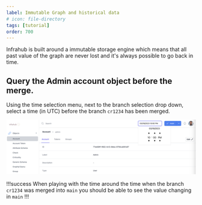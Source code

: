 ```yaml
---
label: Immutable Graph and historical data
# icon: file-directory
tags: [tutorial]
order: 700
---
```


Infrahub is built around a immutable storage engine which means that all past value of the graph are never lost and it's always possible to go back in time.

## Query the Admin account object before the merge.

Using the time selection menu, next to the branch selection drop down, select a time (in UTC) before the branch `cr1234` has been merged.

![](../media/tutorial_time_selection.png)

!!!success
When playing with the time around the time when the branch `cr1234` was merged into `main` you should be able to see the value changing in `main`
!!!
